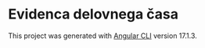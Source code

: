 # Evidenca delovnega časa

This project was generated with [Angular CLI](https://github.com/angular/angular-cli) version 17.1.3.
